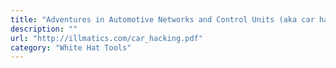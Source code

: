 ```yaml
---
title: "Adventures in Automotive Networks and Control Units (aka car hacking)"
description: ""
url: "http://illmatics.com/car_hacking.pdf"
category: "White Hat Tools"
---
```

